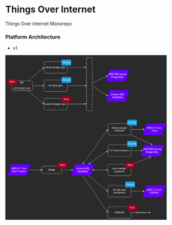 # Things Over Internet

  Things Over Internet Monorepo

### Platform Architecture

- v1

<p align="center">
  <a href="https://github.com/tointernet/things.over.internet/tree/main/.docs/toi.drawio" target="blank"><img src="./.docs/platform-v1.png" alt="Platform" /></a>
</p>